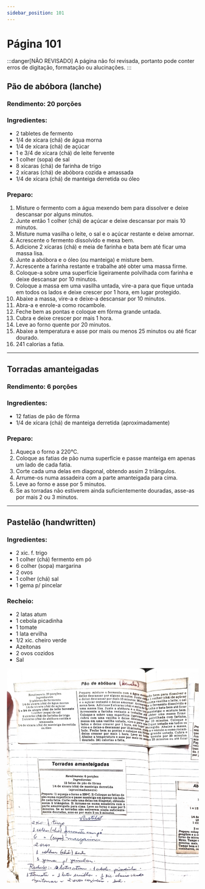 ```yaml
---
sidebar_position: 101
---
```

# Página 101
:::danger[NÃO REVISADO]
A página não foi revisada, portanto pode conter erros de digitação, formatação ou alucinações.
:::

## Pão de abóbora (lanche)

### Rendimento: 20 porções

### Ingredientes:

*   2 tabletes de fermento
*   1/4 de xícara (chá) de água morna
*   1/4 de xícara (chá) de açúcar
*   1 e 3/4 de xícara (chá) de leite fervente
*   1 colher (sopa) de sal
*   8 xícaras (chá) de farinha de trigo
*   2 xícaras (chá) de abóbora cozida e amassada
*   1/4 de xícara (chá) de manteiga derretida ou óleo

### Preparo:

1.  Misture o fermento com a água mexendo bem para dissolver e deixe descansar por alguns minutos.
2.  Junte então 1 colher (chá) de açúcar e deixe descansar por mais 10 minutos.
3.  Misture numa vasilha o leite, o sal e o açúcar restante e deixe amornar.
4.  Acrescente o fermento dissolvido e mexa bem.
5.  Adicione 2 xícaras (chá) e meia de farinha e bata bem até ficar uma massa lisa.
6.  Junte a abóbora e o óleo (ou manteiga) e misture bem.
7.  Acrescente a farinha restante e trabalhe até obter uma massa firme.
8.  Coloque-a sobre uma superfície ligeiramente polvilhada com farinha e deixe descansar por 10 minutos.
9.  Coloque a massa em uma vasilha untada, vire-a para que fique untada em todos os lados e deixe crescer por 1 hora, em lugar protegido.
10. Abaixe a massa, vire-a e deixe-a descansar por 10 minutos.
11. Abra-a e enrole-a como rocambole.
12. Feche bem as pontas e coloque em fôrma grande untada.
13. Cubra e deixe crescer por mais 1 hora.
14. Leve ao forno quente por 20 minutos.
15. Abaixe a temperatura e asse por mais ou menos 25 minutos ou até ficar dourado.
16. 241 calorias a fatia.

---

## Torradas amanteigadas

### Rendimento: 6 porções

### Ingredientes:

*   12 fatias de pão de fôrma
*   1/4 de xícara (chá) de manteiga derretida (aproximadamente)

### Preparo:

1.  Aqueça o forno a 220°C.
2.  Coloque as fatias de pão numa superfície e passe manteiga em apenas um lado de cada fatia.
3.  Corte cada uma delas em diagonal, obtendo assim 2 triângulos.
4.  Arrume-os numa assadeira com a parte amanteigada para cima.
5.  Leve ao forno e asse por 5 minutos.
6.  Se as torradas não estiverem ainda suficientemente douradas, asse-as por mais 2 ou 3 minutos.

---

## Pastelão (handwritten)

### Ingredientes:

*   2 xic. f. trigo
*   1 colher (chá) fermento em pó
*   6 colher (sopa) margarina
*   2 ovos
*   1 colher (chá) sal
*   1 gema p/ pincelar

### Recheio:

*   2 latas atum
*   1 cebola picadinha
*   1 tomate
*   1 lata ervilha
*   1/2 xic. cheiro verde
*   Azeitonas
*   2 ovos cozidos
*   Sal


![imagem base](./images/page_101.png)